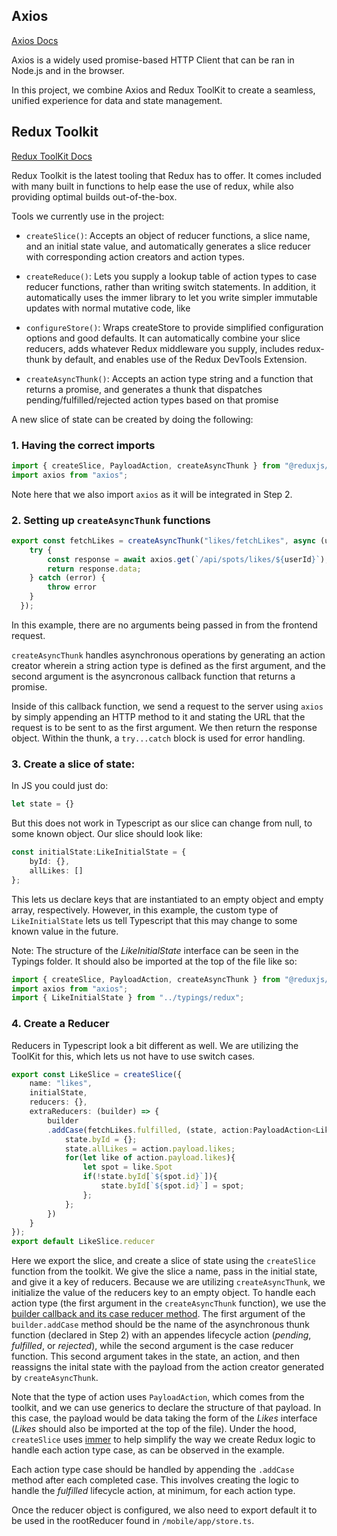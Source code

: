 ## Axios
[Axios Docs](https://axios-http.com/docs/intro)

Axios is a widely used promise-based HTTP Client that can be ran in Node.js and in the browser.

In this project, we combine Axios and Redux ToolKit to create a seamless, unified experience for data and state management.


## Redux Toolkit

[Redux ToolKit Docs](https://redux.js.org/redux-toolkit/overview)

Redux Toolkit is the latest tooling that Redux has to offer. It comes included with many built in functions to help ease the use of redux, while also providing optimal builds out-of-the-box.

Tools we currently use in the project:

- `createSlice()`: Accepts an object of reducer functions, a slice name, and an initial state value, and automatically generates a slice reducer with corresponding action creators and action types.

- `createReduce()`: Lets you supply a lookup table of action types to case reducer functions, rather than writing switch statements. In addition, it automatically uses the immer library to let you write simpler immutable updates with normal mutative code, like

- `configureStore()`: Wraps createStore to provide simplified configuration options and good defaults. It can automatically combine your slice reducers, adds whatever Redux middleware you supply, includes redux-thunk by default, and enables use of the Redux DevTools Extension.

- `createAsyncThunk()`: Accepts an action type string and a function that returns a promise, and generates a thunk that dispatches pending/fulfilled/rejected action types based on that promise


A new slice of state can be created by doing the following:

### 1. Having the correct imports

```ts
import { createSlice, PayloadAction, createAsyncThunk } from "@reduxjs/toolkit";
import axios from "axios";

```
Note here that we also import `axios` as it will be integrated in Step 2.

### 2. Setting up `createAsyncThunk` functions

```ts
export const fetchLikes = createAsyncThunk("likes/fetchLikes", async (userId:number) => {
    try {
        const response = await axios.get(`/api/spots/likes/${userId}`);
        return response.data;
    } catch (error) {
        throw error
    }
  });
```
In this example, there are no arguments being passed in from the frontend request.

`createAsyncThunk` handles asynchronous operations by generating an action creator wherein a string action type is defined as the first argument, and the second argument is the asyncronous callback function that returns a promise. 

Inside of this callback function, we send a request to the server using `axios` by simply appending an HTTP method to it and stating the URL that the request is to be sent to as the first argument. We then return the response object. Within the thunk, a `try...catch` block is used for error handling.

### 3. Create a slice of state:

In JS you could just do:

```js
let state = {}
```
But this does not work in Typescript as our slice can change from null, to some known object. Our slice should look like:

```ts
const initialState:LikeInitialState = {
    byId: {},
    allLikes: []
};
```

This lets us declare keys that are instantiated to an empty object and empty array, respectively. However, in this example, the custom type of `LikeInitialState` lets us tell Typescript that this may change to some known value in the future.

Note: The structure of the _LikeInitialState_ interface can be seen in the Typings folder. It should also be imported at the top of the file like so:
```ts
import { createSlice, PayloadAction, createAsyncThunk } from "@reduxjs/toolkit";
import axios from "axios";
import { LikeInitialState } from "../typings/redux";
```

### 4. Create a Reducer

Reducers in Typescript look a bit different as well. We are utilizing the ToolKit for this, which lets us not have to use switch cases.

```ts
export const LikeSlice = createSlice({
    name: "likes",
    initialState,
    reducers: {},
    extraReducers: (builder) => {
        builder
        .addCase(fetchLikes.fulfilled, (state, action:PayloadAction<Likes>) => {
            state.byId = {};
            state.allLikes = action.payload.likes;
            for(let like of action.payload.likes){
                let spot = like.Spot
                if(!state.byId[`${spot.id}`]){
                    state.byId[`${spot.id}`] = spot;
                };
            };
        })
    } 
});
export default LikeSlice.reducer
```

Here we export the slice, and create a slice of state using the `createSlice` function from the toolkit. We give the slice a name, pass in the initial state, and give it a key of reducers. Because we are utilizing `createAsyncThunk`, we initialize the value of the reducers key to an empty object. To handle each action type (the first argument in the `createAsyncThunk` function), we use the [builder callback and its case reducer method](https://redux-toolkit.js.org/api/createReducer#builderaddcase). The first argument of the `builder.addCase` method should be the name of the asynchronous thunk function (declared in Step 2) with an appendes lifecycle action (_pending_, _fulfilled_, or _rejected_), while the second argument is the case reducer function. This second argument takes in the state, an action, and then reassigns the inital state with the payload from the action creator generated by `createAsyncThunk`.

Note that the type of action uses `PayloadAction`, which comes from the toolkit, and we can use generics to declare the structure of that payload. In this case, the payload would be data taking the form of the _Likes_ interface (_Likes_ should also be imported at the top of the file). Under the hood, `createSlice` uses [immer](https://immerjs.github.io/immer/) to help simplify the way we create Redux logic to handle each action type case, as can be observed in the example.

Each action type case should be handled by appending the `.addCase` method after each completed case. This involves creating the logic to handle the _fulfilled_ lifecycle action, at minimum, for each action type.

Once the reducer object is configured, we also need to export default it to be used in the rootReducer found in `/mobile/app/store.ts`.
